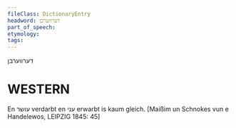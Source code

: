 ```yaml
---
fileClass: DictionaryEntry
headword: דערווערבן
part_of_speech: 
etymology: 
tags: 
---
```

דערווערבן

WESTERN
========

En עושר verdarbt en עני erwarbt is kaum gleich.
[Maißim un Schnokes vun e Handelewos, LEIPZIG 1845: 45]